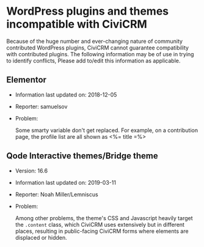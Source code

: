 # WordPress plugins and themes incompatible with CiviCRM

Because of the huge number and ever-changing nature of community contributed WordPress plugins, CiviCRM cannot guarantee compatibility with contributed plugins. The following information may be of use in trying to identify conflicts, Please add to/edit this information as applicable.
    
## Elementor

  * Information last updated on: 2018-12-05
  * Reporter: samuelsov
  * Problem:
  
    Some smarty variable don't get replaced. For example, on a contribution page, the profile list are all shown as <%= title =%>
    
## Qode Interactive themes/Bridge theme

* Version: 16.6
* Information last updated on: 2019-03-11
* Reporter: Noah Miller/Lemniscus
* Problem:

    Among other problems, the theme's CSS and Javascript heavily target the `.content` class, which CiviCRM uses extensively but in different places, resulting in public-facing CiviCRM forms where elements are displaced or hidden.
